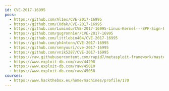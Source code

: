 ```yaml
---
id: CVE-2017-16995
pocs:
  - https://github.com/Al1ex/CVE-2017-16995
  - https://github.com/C0dak/CVE-2017-16995
  - https://github.com/Lumindu/CVE-2017-16995-Linux-Kernel---BPF-Sign-Extension-Local-Privilege-Escalation-
  - https://github.com/gugronnier/CVE-2017-16995
  - https://github.com/littlebin404/CVE-2017-16995
  - https://github.com/ph4ntonn/CVE-2017-16995
  - https://github.com/senyuuri/cve-2017-16995
  - https://github.com/vnik5287/CVE-2017-16995
  - https://raw.githubusercontent.com/rapid7/metasploit-framework/master/modules/exploits/linux/local/bpf_sign_extension_priv_esc.rb
  - https://www.exploit-db.com/raw/44298
  - https://www.exploit-db.com/raw/45010
  - https://www.exploit-db.com/raw/45058
courses:
  - https://www.hackthebox.eu/home/machines/profile/170
---
```


